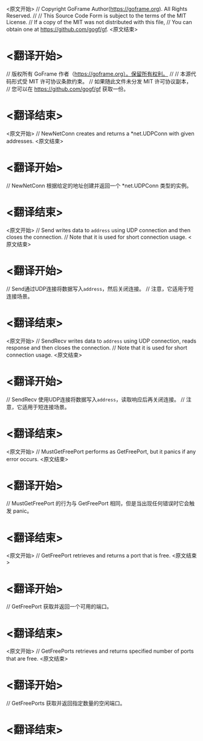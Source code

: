
<原文开始>
// Copyright GoFrame Author(https://goframe.org). All Rights Reserved.
//
// This Source Code Form is subject to the terms of the MIT License.
// If a copy of the MIT was not distributed with this file,
// You can obtain one at https://github.com/gogf/gf.
<原文结束>

# <翻译开始>
// 版权所有 GoFrame 作者（https://goframe.org）。保留所有权利。
//
// 本源代码形式受 MIT 许可协议条款约束。
// 如果随此文件未分发 MIT 许可协议副本，
// 您可以在 https://github.com/gogf/gf 获取一份。
# <翻译结束>


<原文开始>
// NewNetConn creates and returns a *net.UDPConn with given addresses.
<原文结束>

# <翻译开始>
// NewNetConn 根据给定的地址创建并返回一个 *net.UDPConn 类型的实例。
# <翻译结束>


<原文开始>
// Send writes data to `address` using UDP connection and then closes the connection.
// Note that it is used for short connection usage.
<原文结束>

# <翻译开始>
// Send通过UDP连接将数据写入`address`，然后关闭连接。
// 注意，它适用于短连接场景。
# <翻译结束>


<原文开始>
// SendRecv writes data to `address` using UDP connection, reads response and then closes the connection.
// Note that it is used for short connection usage.
<原文结束>

# <翻译开始>
// SendRecv 使用UDP连接将数据写入`address`，读取响应后再关闭连接。
// 注意，它适用于短连接场景。
# <翻译结束>


<原文开始>
// MustGetFreePort performs as GetFreePort, but it panics if any error occurs.
<原文结束>

# <翻译开始>
// MustGetFreePort 的行为与 GetFreePort 相同，但是当出现任何错误时它会触发 panic。
# <翻译结束>


<原文开始>
// GetFreePort retrieves and returns a port that is free.
<原文结束>

# <翻译开始>
// GetFreePort 获取并返回一个可用的端口。
# <翻译结束>


<原文开始>
// GetFreePorts retrieves and returns specified number of ports that are free.
<原文结束>

# <翻译开始>
// GetFreePorts 获取并返回指定数量的空闲端口。
# <翻译结束>

